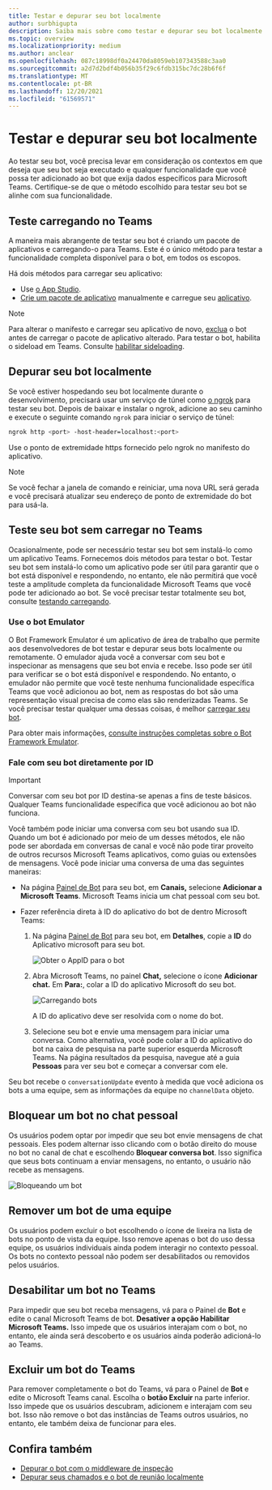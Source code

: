 ```yaml
---
title: Testar e depurar seu bot localmente
author: surbhigupta
description: Saiba mais sobre como testar e depurar seu bot localmente com um IDE em um ambiente Teams por meio de sideload, fora do Teams usando o emulador bot e conversando diretamente com seu bot.
ms.topic: overview
ms.localizationpriority: medium
ms.author: anclear
ms.openlocfilehash: 087c18998df0a24470da8059eb107343588c3aa0
ms.sourcegitcommit: a2d7d2bdf4b056b35f29c6fdb315bc7dc28b6f6f
ms.translationtype: MT
ms.contentlocale: pt-BR
ms.lasthandoff: 12/20/2021
ms.locfileid: "61569571"
---
```

# <a name="test-and-debug-your-bot-locally"></a>Testar e depurar seu bot localmente

Ao testar seu bot, você precisa levar em consideração os contextos em que deseja que seu bot seja executado e qualquer funcionalidade que você possa ter adicionado ao bot que exija dados específicos para Microsoft Teams. Certifique-se de que o método escolhido para testar seu bot se alinhe com sua funcionalidade.

## <a name="test-by-uploading-to-teams"></a>Teste carregando no Teams

A maneira mais abrangente de testar seu bot é criando um pacote de aplicativos e carregando-o para Teams. Este é o único método para testar a funcionalidade completa disponível para o bot, em todos os escopos.

Há dois métodos para carregar seu aplicativo:

* Use [o App Studio](~/concepts/build-and-test/app-studio-overview.md).
* [Crie um pacote de aplicativo](~/concepts/build-and-test/apps-package.md) manualmente e carregue seu [aplicativo](~/concepts/deploy-and-publish/apps-upload.md).

> [!NOTE]
> Para alterar o manifesto e carregar seu aplicativo de novo, [exclua](#delete-a-bot-from-teams) o bot antes de carregar o pacote de aplicativo alterado.
> Para testar o bot, habilita o sideload em Teams. Consulte [habilitar sideloading](/concepts/build-and-test/prepare-your-o365-tenant#enable-custom-teams-apps-and-turn-on-custom-app-uploading).

## <a name="debug-your-bot-locally"></a>Depurar seu bot localmente

Se você estiver hospedando seu bot localmente durante o desenvolvimento, precisará usar um serviço de túnel como [o ngrok](https://ngrok.com/) para testar seu bot. Depois de baixar e instalar o ngrok, adicione ao seu caminho e execute o seguinte comando `ngrok` para iniciar o serviço de túnel:

```bash
ngrok http <port> -host-header=localhost:<port>
```

Use o ponto de extremidade https fornecido pelo ngrok no manifesto do aplicativo.

> [!NOTE]
> Se você fechar a janela de comando e reiniciar, uma nova URL será gerada e você precisará atualizar seu endereço de ponto de extremidade do bot para usá-la.

## <a name="test-your-bot-without-uploading-to-teams"></a>Teste seu bot sem carregar no Teams

Ocasionalmente, pode ser necessário testar seu bot sem instalá-lo como um aplicativo Teams. Fornecemos dois métodos para testar o bot. Testar seu bot sem instalá-lo como um aplicativo pode ser útil para garantir que o bot está disponível e respondendo, no entanto, ele não permitirá que você teste a amplitude completa da funcionalidade Microsoft Teams que você pode ter adicionado ao bot. Se você precisar testar totalmente seu bot, consulte [testando carregando](#test-by-uploading-to-teams).

### <a name="use-the-bot-emulator"></a>Use o bot Emulator

O Bot Framework Emulator é um aplicativo de área de trabalho que permite aos desenvolvedores de bot testar e depurar seus bots localmente ou remotamente. O emulador ajuda você a conversar com seu bot e inspecionar as mensagens que seu bot envia e recebe. Isso pode ser útil para verificar se o bot está disponível e respondendo. No entanto, o emulador não permite que você teste nenhuma funcionalidade específica Teams que você adicionou ao bot, nem as respostas do bot são uma representação visual precisa de como elas são renderizadas Teams. Se você precisar testar qualquer uma dessas coisas, é melhor [carregar seu bot](#test-by-uploading-to-teams).

Para obter mais informações, [consulte instruções completas sobre o Bot Framework Emulator](/azure/bot-service/bot-service-debug-emulator?view=azure-bot-service-4.0&preserve-view=true).

### <a name="talk-to-your-bot-directly-by-id"></a>Fale com seu bot diretamente por ID

> [!Important]
> Conversar com seu bot por ID destina-se apenas a fins de teste básicos. Qualquer Teams funcionalidade específica que você adicionou ao bot não funciona.

Você também pode iniciar uma conversa com seu bot usando sua ID. Quando um bot é adicionado por meio de um desses métodos, ele não pode ser abordada em conversas de canal e você não pode tirar proveito de outros recursos Microsoft Teams aplicativos, como guias ou extensões de mensagens. Você pode iniciar uma conversa de uma das seguintes maneiras:

* Na página [Painel de Bot](https://dev.botframework.com/bots) para seu bot, em **Canais,** selecione **Adicionar a Microsoft Teams**. Microsoft Teams inicia um chat pessoal com seu bot.

* Fazer referência direta à ID do aplicativo do bot de dentro Microsoft Teams:
   1. Na página [Painel de Bot](https://dev.botframework.com/bots) para seu bot, em **Detalhes**, copie a **ID** do Aplicativo microsoft para seu bot.
  
      ![Obter o AppID para o bot](~/assets/images/bots_appid_botframework.png)
  
   2. Abra Microsoft Teams, no painel **Chat,** selecione o ícone **Adicionar chat.** Em **Para:**, colar a ID do aplicativo Microsoft do seu bot.
  
      ![Carregando bots](~/assets/images/bots_uploading.png)

      A ID do aplicativo deve ser resolvida com o nome do bot.

   3. Selecione seu bot e envie uma mensagem para iniciar uma conversa.
      Como alternativa, você pode colar a ID do aplicativo do bot na caixa de pesquisa na parte superior esquerda Microsoft Teams. Na página resultados da pesquisa, navegue até a guia **Pessoas** para ver seu bot e começar a conversar com ele.

Seu bot recebe o `conversationUpdate` evento à medida que você adiciona os bots a uma equipe, sem as informações da equipe no `channelData` objeto.

## <a name="block-a-bot-in-personal-chat"></a>Bloquear um bot no chat pessoal

Os usuários podem optar por impedir que seu bot envie mensagens de chat pessoais. Eles podem alternar isso clicando com o botão direito do mouse no bot no canal de chat e escolhendo **Bloquear conversa bot**. Isso significa que seus bots continuam a enviar mensagens, no entanto, o usuário não recebe as mensagens.

![Bloqueando um bot](~/assets/images/bots/botdisable.png)

## <a name="remove-a-bot-from-a-team"></a>Remover um bot de uma equipe

Os usuários podem excluir o bot escolhendo o ícone de lixeira na lista de bots no ponto de vista da equipe. Isso remove apenas o bot do uso dessa equipe, os usuários individuais ainda podem interagir no contexto pessoal. Os bots no contexto pessoal não podem ser desabilitados ou removidos pelos usuários.

## <a name="disable-a-bot-in-teams"></a>Desabilitar um bot no Teams

Para impedir que seu bot receba mensagens, vá para o Painel de **Bot** e edite o canal Microsoft Teams de bot. **Desativer a opção Habilitar Microsoft Teams.** Isso impede que os usuários interajam com o bot, no entanto, ele ainda será descoberto e os usuários ainda poderão adicioná-lo ao Teams.

## <a name="delete-a-bot-from-teams"></a>Excluir um bot do Teams

Para remover completamente o bot do Teams, vá para o Painel de **Bot** e edite o Microsoft Teams canal. Escolha o **botão Excluir** na parte inferior. Isso impede que os usuários descubram, adicionem e interajam com seu bot. Isso não remove o bot das instâncias de Teams outros usuários, no entanto, ele também deixa de funcionar para eles.

## <a name="see-also"></a>Confira também

* [Depurar o bot com o middleware de inspeção](/azure/bot-service/bot-service-debug-inspection-middleware)
* [Depurar seus chamados e o bot de reunião localmente](~/bots/calls-and-meetings/debugging-local-testing-calling-meeting-bots.md)
